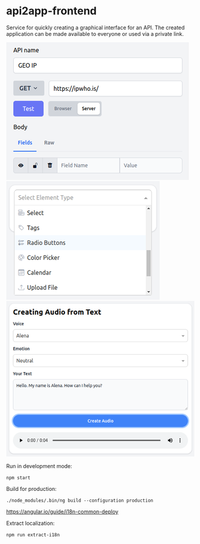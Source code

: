 # api2app-frontend

Service for quickly creating a graphical interface for an API. The created application can be made available to everyone or used via a private link.  

![Screenshot #1](https://github.com/andchir/api2app-frontend/blob/main/screenshots/001.png?raw=true "Screenshot #1")  
![Screenshot #2](https://github.com/andchir/api2app-frontend/blob/main/screenshots/002.png?raw=true "Screenshot #2")  
![Screenshot #3](https://github.com/andchir/api2app-frontend/blob/main/screenshots/003.png?raw=true "Screenshot #3")

Run in development mode:
~~~
npm start
~~~

Build for production:
~~~
./node_modules/.bin/ng build --configuration production
~~~

https://angular.io/guide/i18n-common-deploy  

Extract localization:
~~~
npm run extract-i18n
~~~
